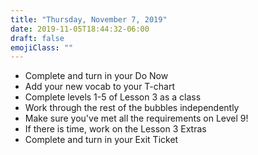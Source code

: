 ```yaml
---
title: "Thursday, November 7, 2019"
date: 2019-11-05T18:44:32-06:00
draft: false
emojiClass: ""
---
```


- Complete and turn in your Do Now
- Add your new vocab to your T-chart
- Complete levels 1-5 of Lesson 3 as a class
- Work through the rest of the bubbles independently
- Make sure you've met all the requirements on Level 9!
- If there is time, work on the Lesson 3 Extras
- Complete and turn in your Exit Ticket